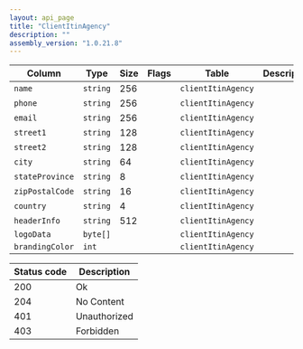 ```yaml
---
layout: api_page
title: "ClientItinAgency"
description: ""
assembly_version: "1.0.21.8"
---
```




| Column | Type | Size | Flags | Table | Description |
| ------ | ---- | ---- | ----- | ----- | ----------- |
| `name` | `string` | 256 |  | `clientItinAgency` | 
| `phone` | `string` | 256 |  | `clientItinAgency` | 
| `email` | `string` | 256 |  | `clientItinAgency` | 
| `street1` | `string` | 128 |  | `clientItinAgency` | 
| `street2` | `string` | 128 |  | `clientItinAgency` | 
| `city` | `string` | 64 |  | `clientItinAgency` | 
| `stateProvince` | `string` | 8 |  | `clientItinAgency` | 
| `zipPostalCode` | `string` | 16 |  | `clientItinAgency` | 
| `country` | `string` | 4 |  | `clientItinAgency` | 
| `headerInfo` | `string` | 512 |  | `clientItinAgency` | 
| `logoData` | `byte[]` |  |  | `clientItinAgency` | 
| `brandingColor` | `int` |  |  | `clientItinAgency` | 

| Status code | Description |
| ----------- | ----------- |
| 200 | Ok |
| 204 | No Content |
| 401 | Unauthorized |
| 403 | Forbidden |


